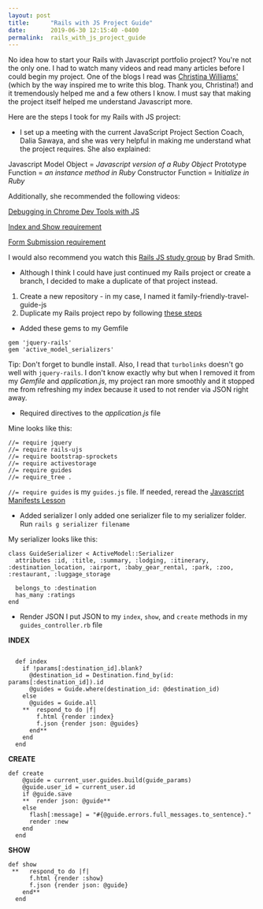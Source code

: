 ```yaml
---
layout: post
title:      "Rails with JS Project Guide"
date:       2019-06-30 12:15:40 -0400
permalink:  rails_with_js_project_guide
---
```



No idea how to start your Rails with Javascript portfolio project? You're not the only one. I had to watch many videos and read many articles before I could begin my project. One of the blogs I read was [Christina Williams'](http://christinaxtwilliams.com/rails_and_javascript_review_and_portfolio_project) (which by the way inspired me to write this blog. Thank you, Christina!) and it tremendously helped me and a few others I  know. I must say that making the project itself helped me understand Javascript more.

Here are the steps I took for my Rails with JS project:

* I set up a meeting with the current JavaScript Project Section Coach, Dalia Sawaya, and she was very helpful in making me understand what the project requires. She also explained:

Javascript Model Object = *Javascript version of a Ruby Object*
Prototype Function = *an instance method in Ruby*
Constructor Function = I*nitialize in Ruby*

Additionally, she recommended the following videos:

[Debugging in Chrome Dev Tools with JS](https://developers.google.com/web/tools/chrome-devtools/javascript/)

[Index and Show requirement](https://www.youtube.com/watch?v=oHPM0ekV7zQ)

[Form Submission requirement](https://www.youtube.com/watch?v=Yd0nH9CWWfo&amp=&feature=youtu.be)

I would also recommend you watch this [Rails JS study group](https://youtu.be/b93S2_Hc8z8) by Brad Smith.

* Although I think I could have just continued my Rails project or create a branch, I decided to make a duplicate of that project instead.

1. Create a new repository - in my case, I named it family-friendly-travel-guide-js
2. Duplicate my Rails project repo by following [these steps](https://help.github.com/en/articles/duplicating-a-repository)

* Added these gems to my Gemfile
```
gem 'jquery-rails'
gem 'active_model_serializers'
```

Tip: Don't forget to bundle install. Also, I read that `turbolinks` doesn't go well with `jquery-rails`. I don't know exactly why but when I removed it from my *Gemfile* and *application.js*, my project ran more smoothly and it stopped me from refreshing my index because it used to not render via JSON right away.

*  Required directives to the *application.js* file

Mine looks like this:

```
//= require jquery
//= require rails-ujs
//= require bootstrap-sprockets
//= require activestorage
//= require guides
//= require_tree .
```

`//= require guides` is my `guides.js` file. If needed, reread the [Javascript Manifests Lesson](https://learn.co/tracks/full-stack-web-development-v7/rails-and-javascript/asset-pipeline/javascript-manifests)

* Added serializer
I only added one serializer file to my serializer folder. Run `rails g serializer filename`

My serializer looks like this:

```
class GuideSerializer < ActiveModel::Serializer
  attributes :id, :title, :summary, :lodging, :itinerary, :destination_location, :airport, :baby_gear_rental, :park, :zoo, :restaurant, :luggage_storage

  belongs_to :destination
  has_many :ratings
end
```

* Render JSON
I put JSON to my `index`, `show`, and `create` methods in my `guides_controller.rb` file

**INDEX**
```

  def index
    if !params[:destination_id].blank?
      @destination_id = Destination.find_by(id: params[:destination_id]).id
      @guides = Guide.where(destination_id: @destination_id)
    else
      @guides = Guide.all
    **  respond_to do |f|
        f.html {render :index}
        f.json {render json: @guides}
      end**
    end
  end
```

**CREATE**

```
def create
    @guide = current_user.guides.build(guide_params)
    @guide.user_id = current_user.id
    if @guide.save
    **  render json: @guide**
    else
      flash[:message] = "#{@guide.errors.full_messages.to_sentence}."
      render :new
    end
  end
```

**SHOW**

```
def show
 **   respond_to do |f|
      f.html {render :show}
      f.json {render json: @guide}
    end**
  end
```






